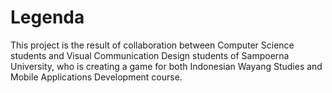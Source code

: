 # Legenda

This project is the result of collaboration between Computer Science students and Visual Communication Design students of Sampoerna University, who is creating a game for both
Indonesian Wayang Studies and Mobile Applications Development course.
